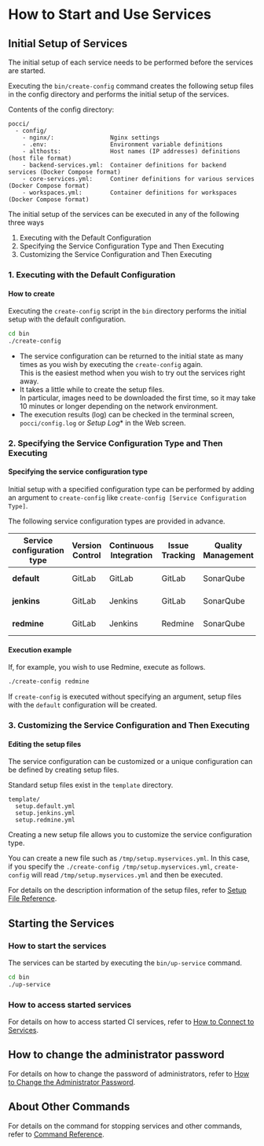 ﻿How to Start and Use Services
=============================

Initial Setup of Services
-------------------------
The initial setup of each service needs to be performed before the services are started.

Executing the `bin/create-config` command creates
the following setup files in the config directory
and performs the initial setup of the services.

Contents of the config directory:
```
pocci/
  - config/
    - nginx/:                Nginx settings
    - .env:                  Environment variable definitions
    - althosts:              Host names (IP addresses) definitions (host file format)
    - backend-services.yml:  Container definitions for backend services (Docker Compose format)
    - core-services.yml:     Continer definitions for various services (Docker Compose format)
    - workspaces.yml:        Container definitions for workspaces (Docker Compose format)
```

The initial setup of the services can be executed in any of the following three ways

1. Executing with the Default Configuration
2. Specifying the Service Configuration Type and Then Executing
3. Customizing the Service Configuration and Then Executing



### 1. Executing with the Default Configuration
#### How to create
Executing the `create-config` script in the `bin` directory
performs the initial setup with the default configuration.

```bash
cd bin
./create-config
```

*   The service configuration can be returned to the initial state as many times as you wish by executing the `create-config` again.  
    This is the easiest method when you wish to try out the services right away.
*   It takes a little while to create the setup files.  
    In particular, images need to be downloaded the first time, so it may take
    10 minutes or longer depending on the network environment.
*   The execution results (log) can be checked in the terminal screen, `pocci/config.log` or *Setup Log** in the Web screen.


### 2. Specifying the Service Configuration Type and Then Executing

#### Specifying the service configuration type
Initial setup with a specified configuration type can 
be performed by adding an argument to
`create-config` like `create-config [Service Configuration Type]`.

The following service configuration types are provided in advance.

Service configuration type | Version Control | Continuous Integration | Issue Tracking | Quality Management | User Account Management
-------------------------- | --------------- | ---------------------- | -------------- | ------------------ | -----------------------
**default**                | GitLab          | GitLab                 | GitLab         | SonarQube          | Account Center
**jenkins**                | GitLab          | Jenkins                | GitLab         | SonarQube          | Account Center
**redmine**                | GitLab          | Jenkins                | Redmine        | SonarQube          | Account Center


#### Execution example
If, for example, you wish to use Redmine, execute as follows.

```bash
./create-config redmine
```

If `create-config` is executed without specifying an argument, setup files with the `default` configuration will be created.



### 3. Customizing the Service Configuration and Then Executing

#### Editing the setup files

The service configuration can be customized or a unique configuration can be defined
by creating setup files.

Standard setup files exist in the `template` directory.

```
template/
  setup.default.yml
  setup.jenkins.yml
  setup.redmine.yml
```

Creating a new setup file allows you to
customize the service configuration type.

You can create a new file such as `/tmp/setup.myservices.yml`.
In this case, if you specify the `./create-config /tmp/setup.myservices.yml`,
`create-config` will read `/tmp/setup.myservices.yml` and then be executed.

For details on the description information of the setup files,
refer to [Setup File Reference](./setup-yml.en.md). 



Starting the Services
---------------------
### How to start the services
The services can be started by executing the `bin/up-service` command.

```bash
cd bin
./up-service
```

### How to access started services
For details on how to access started CI services,
refer to [How to Connect to Services](./access.en.md).


How to change the administrator password
----------------------------------------
For details on how to change the password of administrators,
refer to [How to Change the Administrator Password](./change-admin-password.en.md).


About Other Commands
--------------------
For details on the command for stopping services and other commands,
refer to [Command Reference](./command.en.md).

